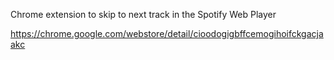 Chrome extension to skip to next track in the Spotify Web Player

https://chrome.google.com/webstore/detail/cioodogigbffcemogihoifckgacjaakc